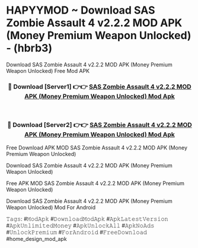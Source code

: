 # HAPYYMOD ~ Download SAS Zombie Assault 4 v2.2.2 MOD APK (Money Premium Weapon Unlocked) - (hbrb3)
Download SAS Zombie Assault 4 v2.2.2 MOD APK (Money Premium Weapon Unlocked) Free Mod APK

<div align="center">
<h3>🔴 Download [Server1] 👉👉 <a href="https://apk-comot.site?title=SAS_Zombie_Assault_4_v2.2.2_MOD_APK_(Money_Premium_Weapon_Unlocked)">SAS Zombie Assault 4 v2.2.2 MOD APK (Money Premium Weapon Unlocked) Mod Apk</a></h3><br>

<h3>🔴 Download [Server2] 👉👉 <a href="https://apk-comot.site?title=SAS_Zombie_Assault_4_v2.2.2_MOD_APK_(Money_Premium_Weapon_Unlocked)">SAS Zombie Assault 4 v2.2.2 MOD APK (Money Premium Weapon Unlocked) Mod Apk</a></h3>
</div>


Free Download APK MOD SAS Zombie Assault 4 v2.2.2 MOD APK (Money Premium Weapon Unlocked)

Download SAS Zombie Assault 4 v2.2.2 MOD APK (Money Premium Weapon Unlocked) 

Free APK MOD SAS Zombie Assault 4 v2.2.2 MOD APK (Money Premium Weapon Unlocked) 

Download SAS Zombie Assault 4 v2.2.2 MOD APK (Money Premium Weapon Unlocked) Mod For Android

𝚃𝚊𝚐𝚜: #𝙼𝚘𝚍𝙰𝚙𝚔 #𝙳𝚘𝚠𝚗𝚕𝚘𝚊𝚍𝙼𝚘𝚍𝙰𝚙𝚔 #𝙰𝚙𝚔𝙻𝚊𝚝𝚎𝚜𝚝𝚅𝚎𝚛𝚜𝚒𝚘𝚗 #𝙰𝚙𝚔𝚄𝚗𝚕𝚒𝚖𝚒𝚝𝚎𝚍𝙼𝚘𝚗𝚎𝚢 #𝙰𝚙𝚔𝚄𝚗𝚕𝚘𝚌𝚔𝙰𝚕𝚕 #𝙰𝚙𝚔𝙽𝚘𝙰𝚍𝚜 #𝚄𝚗𝚕𝚘𝚌𝚔𝙿𝚛𝚎𝚖𝚒𝚞𝚖 #𝙵𝚘𝚛𝙰𝚗𝚍𝚛𝚘𝚒𝚍 #𝙵𝚛𝚎𝚎𝙳𝚘𝚠𝚗𝚕𝚘𝚊𝚍 #home_design_mod_apk